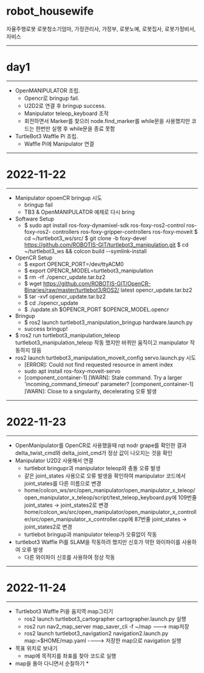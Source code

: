 # robot_housewife
자율주행로봇 로봇청소기엄마, 가정관리사, 가정부, 로봇노예, 로봇집사, 로봇가정비서, 자비스

- - -
# day1
- - -
* OpenMANIPULATOR 조립.
	* Opencr로 bringup fail.
	* U2D2로 연결 후 bringup success.
	* Manipulator teleop_keyboard 조작
	* 회전하면서 Marker를 찾으러 node.find_marker를 while문을 사용했지만 코드는 한번만 실행 후 
	  while문을 종료 못함 
* TurtleBot3 Waffle Pi 조립.
	* Waffle Pi에 Manipulator 연결
- - - - - - -
# 2022-11-22
- - - - - - -
* Manipulator opoenCR bringup 시도
	* bringup fail
	* TB3 & OpenMANIPULATOR 예제로 다시 bring
* Software Setup
	* $ sudo apt install ros-foxy-dynamixel-sdk ros-foxy-ros2-control ros-foxy-ros2-
	   controllers ros-foxy-gripper-controllers ros-foxy-moveit
  	  $ cd ~/turtlebot3_ws/src/
  	  $ git clone -b foxy-devel https://github.com/ROBOTIS-GIT/turtlebot3_manipulation.git
  	  $ cd ~/turtlebot3_ws && colcon build --symlink-install
* OpenCR Setup
	* $ export OPENCR_PORT=/dev/ttyACM0
	* $ export OPENCR_MODEL=turtlebot3_manipulation
	* $ rm -rf ./opencr_update.tar.bz2
	* $ wget https://github.com/ROBOTIS-GIT/OpenCR-Binaries/raw/master/turtlebot3/ROS2/
	    latest opencr_update.tar.bz2
	* $ tar -xvf opencr_update.tar.bz2
	* $ cd ./opencr_update
	* $ ./update.sh $OPENCR_PORT $OPENCR_MODEL.opencr
* Bringup
	* $ ros2 launch turtlebot3_manipulation_bringup hardware.launch.py
	* success bringup!
* $ ros2 run turtlebot3_manipulation_teleop turtlebot3_manipulation_teleop 작동 했지만 
  바퀴만 움직이고 manipulator 작동하지 않음
* ros2 launch turtlebot3_manipulation_moveit_config servo.launch.py 시도
	* [ERROR]: Could not find requested resource in ament index
	* sudo apt install ros-foxy-moveit-servo
	* [component_container-1] [WARN]: Stale command. Try a larger 'incoming_command_timeout' parameter?
	[component_container-1] [WARN]: Close to a singularity, decelerating 오류 발생
- - - - - - - 
# 2022-11-23
- - - - - - -
* OpenManipulator를 OpenCR로 사용했을때 rqt nodr grape를 확인한 결과 delta_twist_cmd와 delta_joint_cmd가 정상 값이 나오지는 것을 확인
* Manipulator U2D2 사용해서 연결
	* turtlebot bringupr과 manipulator teleop와 충돌 오류 발생 
	* 같은 joint_states 사용으로 오류 발생을 확인하여 manipulator 코드에서 joint_states를 다른 이름으로 변경
	* home/colcon_ws/src/open_manipulator/open_manipulator_x_teleop/open_manipulator_x_teleop/script/test_teleop_keyboard.py에 
	  109번줄 joint_states -> joint_states2로 변경
	  home/colcon_ws/src/open_manipulator/open_manipulator_x_controller/src/open_manipulator_x_controller.cpp에 
	  87번줄 joint_states -> joint_states2로 변경
	* turtlebot bringup과 manipulator teleop가 오류없이 작동
* turtlebot3 Waffle Pi를 SLAM을 작동하려 했지만 신호가 약한 와이파이를 사용하여 오류 발생
	* 다른 와이파이 신호를 사용하여 정상 작동
- - - - - - -
# 2022-11-24
- - - - - - -
* Turtlebot3 Waffle Pi을 움지역 map그리기
	* ros2 launch turtlebot3_cartographer cartographer.launch.py 실행
	* ros2 run nav2_map_server map_saver_cli -f ~/map     --->   map저장
	* ros2 launch turtlebot3_navigation2 navigation2.launch.py map:=$HOME/map.yaml ----> 저장한 map으로 navigation 실행
* 목표 위치로 보내기
	* map에 목적지를 좌표를 찾아 코드로 실행
* map을 돌아 다니면서 순찰하기
	*
